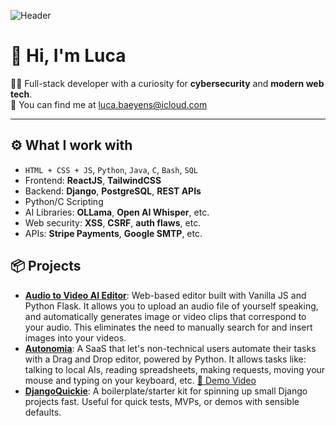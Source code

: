 ![Header](./github-header-image.png)
<h1>👋 Hi, I'm Luca</h1>

<p>👨‍💻 Full-stack developer with a curiosity for <strong>cybersecurity</strong> and <strong>modern web tech</strong>.<br>
📍 You can find me at <a href="mailto:luca.baeyens@icloud.com">luca.baeyens@icloud.com</a>
<hr>

<h2>⚙️ What I work with</h2>
<ul>
  <li><code>HTML + CSS + JS</code>, <code>Python</code>, <code>Java</code>, <code>C</code>, <code>Bash</code>, <code>SQL</code></li>
  <li>Frontend: <strong>ReactJS</strong>, <strong>TailwindCSS</strong></li>
  <li>Backend: <strong>Django</strong>, <strong>PostgreSQL</strong>, <strong>REST APIs</strong></li>
  <li>Python/C Scripting</li>
  <li>AI Libraries: <strong>OLLama</strong>, <strong>Open AI Whisper</strong>, etc.</li>
  <li>Web security: <strong>XSS</strong>, <strong>CSRF</strong>, <strong>auth flaws</strong>, etc.</li>
  <li>APIs: <strong>Stripe Payments</strong>, <strong>Google SMTP</strong>, etc.</li>
</ul>

<h2>📦 Projects</h2>
<ul>
  <li><strong><a href="https://github.com/lucabae/audio2video-editor">Audio to Video AI Editor</a></strong>: Web-based editor built with Vanilla JS and Python Flask. It allows you to upload an audio file of yourself speaking, and automatically generates image or video clips that correspond to your audio. This eliminates the need to manually search for and insert images into your videos.</li>
  <li><strong><a href="https://autonomia.pages.dev">Autonomia</a></strong>: A SaaS that let's non-technical users automate their tasks with a Drag and Drop editor, powered by Python. It allows tasks like: talking to local AIs, reading spreadsheets, making requests, moving your mouse and typing on your keyboard, etc. <a href="https://www.youtube.com/watch?v=rBFq6Jc0Xss">🎥 Demo Video</a>
  </li>
  <li><strong><a href="https://djangoquickie.pages.dev">DjangoQuickie</a></strong>: A boilerplate/starter kit for spinning up small Django projects fast. Useful for quick tests, MVPs, or demos with sensible defaults.</li>
</ul>

